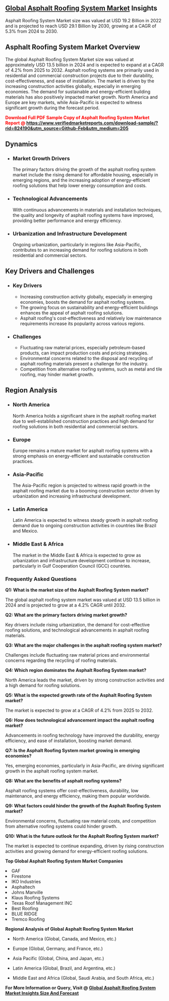 <h2><a href="https://www.verifiedmarketreports.com/download-sample/?rid=824190&amp;utm_source=Github&amp;utm_medium=205" target="_blank">Global Asphalt Roofing System Market</a> Insights</h2><p>Asphalt Roofing System Market size was valued at USD 19.2 Billion in 2022 and is projected to reach USD 29.1 Billion by 2030, growing at a CAGR of 5.3% from 2024 to 2030.</p><p><h2>Asphalt Roofing System Market Overview</h2> <p>The global Asphalt Roofing System Market size was valued at approximately USD 13.5 billion in 2024 and is expected to expand at a CAGR of 4.2% from 2025 to 2032. Asphalt roofing systems are primarily used in residential and commercial construction projects due to their durability, cost-effectiveness, and ease of installation. The market is driven by the increasing construction activities globally, especially in emerging economies. The demand for sustainable and energy-efficient building materials has also positively impacted market growth. North America and Europe are key markets, while Asia-Pacific is expected to witness significant growth during the forecast period.</p> <p><strong><p><span class=""><span style="color: #ff0000;"><strong>Download Full PDF Sample Copy of Asphalt Roofing System Market Report</strong> @ </span><a href="https://www.verifiedmarketreports.com/download-sample/?rid=824190&amp;utm_source=Github-Feb&amp;utm_medium=205" target="_blank">https://www.verifiedmarketreports.com/download-sample/?rid=824190&amp;utm_source=Github-Feb&amp;utm_medium=205</a></span></p></strong></p> <h2>Dynamics</h2> <ul> <li><h3>Market Growth Drivers</h3> The primary factors driving the growth of the asphalt roofing system market include the rising demand for affordable housing, especially in emerging regions, and the increasing adoption of energy-efficient roofing solutions that help lower energy consumption and costs. </li> <li><h3>Technological Advancements</h3> With continuous advancements in materials and installation techniques, the quality and longevity of asphalt roofing systems have improved, providing better performance and energy efficiency. </li> <li><h3>Urbanization and Infrastructure Development</h3> Ongoing urbanization, particularly in regions like Asia-Pacific, contributes to an increasing demand for roofing solutions in both residential and commercial sectors. </li> </ul> <h2>Key Drivers and Challenges</h2> <ul> <li><h3>Key Drivers</h3> <ul> <li>Increasing construction activity globally, especially in emerging economies, boosts the demand for asphalt roofing systems.</li> <li>The growing focus on sustainability and energy-efficient buildings enhances the appeal of asphalt roofing solutions.</li> <li>Asphalt roofing's cost-effectiveness and relatively low maintenance requirements increase its popularity across various regions.</li> </ul> </li> <li><h3>Challenges</h3> <ul> <li>Fluctuating raw material prices, especially petroleum-based products, can impact production costs and pricing strategies.</li> <li>Environmental concerns related to the disposal and recycling of asphalt roofing materials present a challenge for the industry.</li> <li>Competition from alternative roofing systems, such as metal and tile roofing, may hinder market growth.</li> </ul> </li> </ul> <h2>Region Analysis</h2> <ul> <li><h3>North America</h3> North America holds a significant share in the asphalt roofing market due to well-established construction practices and high demand for roofing solutions in both residential and commercial sectors. </li> <li><h3>Europe</h3> Europe remains a mature market for asphalt roofing systems with a strong emphasis on energy-efficient and sustainable construction practices. </li> <li><h3>Asia-Pacific</h3> The Asia-Pacific region is projected to witness rapid growth in the asphalt roofing market due to a booming construction sector driven by urbanization and increasing infrastructural development. </li> <li><h3>Latin America</h3> Latin America is expected to witness steady growth in asphalt roofing demand due to ongoing construction activities in countries like Brazil and Mexico. </li> <li><h3>Middle East & Africa</h3> The market in the Middle East & Africa is expected to grow as urbanization and infrastructure development continue to increase, particularly in Gulf Cooperation Council (GCC) countries.</li> </ul> <h3>Frequently Asked Questions</h3> <p><strong>Q1: What is the market size of the Asphalt Roofing System market?</strong></p> <p>The global asphalt roofing system market was valued at USD 13.5 billion in 2024 and is projected to grow at a 4.2% CAGR until 2032.</p> <p><strong>Q2: What are the primary factors driving market growth?</strong></p> <p>Key drivers include rising urbanization, the demand for cost-effective roofing solutions, and technological advancements in asphalt roofing materials.</p> <p><strong>Q3: What are the major challenges in the asphalt roofing system market?</strong></p> <p>Challenges include fluctuating raw material prices and environmental concerns regarding the recycling of roofing materials.</p> <p><strong>Q4: Which region dominates the Asphalt Roofing System market?</strong></p> <p>North America leads the market, driven by strong construction activities and a high demand for roofing solutions.</p> <p><strong>Q5: What is the expected growth rate of the Asphalt Roofing System market?</strong></p> <p>The market is expected to grow at a CAGR of 4.2% from 2025 to 2032.</p> <p><strong>Q6: How does technological advancement impact the asphalt roofing market?</strong></p> <p>Advancements in roofing technology have improved the durability, energy efficiency, and ease of installation, boosting market demand.</p> <p><strong>Q7: Is the Asphalt Roofing System market growing in emerging economies?</strong></p> <p>Yes, emerging economies, particularly in Asia-Pacific, are driving significant growth in the asphalt roofing system market.</p> <p><strong>Q8: What are the benefits of asphalt roofing systems?</strong></p> <p>Asphalt roofing systems offer cost-effectiveness, durability, low maintenance, and energy efficiency, making them popular worldwide.</p> <p><strong>Q9: What factors could hinder the growth of the Asphalt Roofing System market?</strong></p> <p>Environmental concerns, fluctuating raw material costs, and competition from alternative roofing systems could hinder growth.</p> <p><strong>Q10: What is the future outlook for the Asphalt Roofing System market?</strong></p> <p>The market is expected to continue expanding, driven by rising construction activities and growing demand for energy-efficient roofing solutions.</p> </p><p><strong>Top Global Asphalt Roofing System Market Companies</strong></p><div data-test-id=""><p><li>GAF</li><li> Firestone</li><li> IKO Industries</li><li> Asphaltech</li><li> Johns Manville</li><li> Klaus Roofing Systems</li><li> Texas Roof Management INC</li><li> Best Roofing</li><li> BLUE RIDGE</li><li> Tremco Roofing</li></p><div><strong>Regional Analysis of&nbsp;Global Asphalt Roofing System Market</strong></div><ul><li dir="ltr"><p dir="ltr">North America&nbsp;(Global, Canada, and Mexico, etc.)</p></li><li dir="ltr"><p dir="ltr">Europe (Global, Germany, and France, etc.)</p></li><li dir="ltr"><p dir="ltr">Asia Pacific&nbsp;(Global, China, and Japan, etc.)</p></li><li dir="ltr"><p dir="ltr">Latin America&nbsp;(Global, Brazil, and Argentina, etc.)</p></li><li dir="ltr">Middle East and Africa&nbsp;(Global, Saudi Arabia, and South Africa, etc.)</li></ul><p><strong>For More Information or Query, Visit @&nbsp;</strong><strong><a href="https://www.verifiedmarketreports.com/product/asphalt-roofing-system-market/?utm_source=Github&amp;utm_medium=205" target="_blank">Global Asphalt Roofing System Market Insights Size And Forecast</a></strong></p></div>
